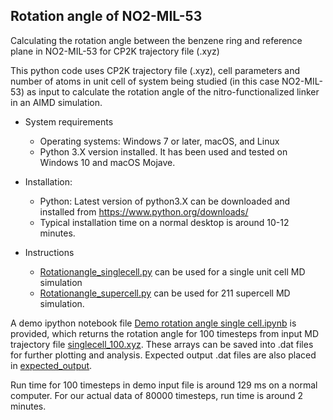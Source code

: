 ## Rotation angle of NO2-MIL-53

Calculating the rotation angle between the benzene ring and reference plane in NO2-MIL-53 for CP2K trajectory file (.xyz)

This python code uses CP2K trajectory file (.xyz), cell parameters  and number of atoms in unit cell of system being studied (in this case NO2-MIL-53) as input to calculate the rotation angle of the nitro-functionalized linker in an AIMD simulation.

- System requirements
  - Operating systems: Windows 7 or later, macOS, and Linux
  - Python 3.X version installed. 
It has been used and tested on Windows 10 and macOS Mojave.

- Installation:
  - Python: Latest version of python3.X can be downloaded and installed from https://www.python.org/downloads/
  - Typical installation time on a normal desktop is around 10-12 minutes.
  
- Instructions
  - [Rotationangle_singlecell.py](./Rotationangle_singlecell.py) can be used for a single unit cell MD simulation
  - [Rotationangle_supercell.py](./Rotationangle_supercell.py) can be used for 211 supercell MD simulation.

A demo ipython notebook file [Demo rotation angle single cell.ipynb](./DemoRotationAngleSingleCell.ipynb) is provided, which returns the rotation angle for 100 timesteps from input MD trajectory file [singlecell_100.xyz](./input_demo/singlecell_100.xyz). These arrays can be saved into .dat files for further plotting and analysis. Expected output .dat files are also placed in [expected_output](./input_demo/expected_output).

Run time for 100 timesteps in demo input file is around 129 ms on a normal computer. 
For our actual data of 80000 timesteps, run time is around 2 minutes.

